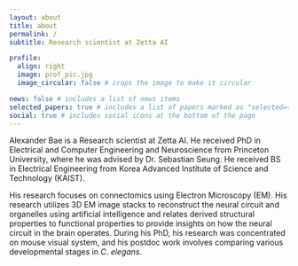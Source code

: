 ```yaml
---
layout: about
title: about
permalink: /
subtitle: Research scientist at Zetta AI

profile:
  align: right
  image: prof_pic.jpg
  image_circular: false # crops the image to make it circular

news: false # includes a list of news items
selected_papers: true # includes a list of papers marked as "selected={true}"
social: true # includes social icons at the bottom of the page
---
```


Alexander Bae is a Research scientist at Zetta AI. He received PhD in Electrical and Computer Engineering and Neuroscience from Princeton University, where he was advised by Dr. Sebastian Seung. He received BS in Electrical Engineering from Korea Advanced Institute of Science and Technology (KAIST).

His research focuses on connectomics using Electron Microscopy (EM). His research utilizes 3D EM image stacks to reconstruct the neural circuit and organelles using artificial intelligence and relates derived structural properties to functional properties to provide insights on how the neural circuit in the brain operates. During his PhD, his research was concentrated on mouse visual system, and his postdoc work involves comparing various developmental stages in _C_. _elegans_.
